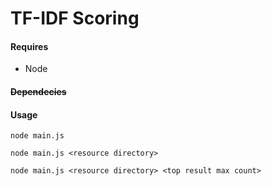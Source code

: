 # TF-IDF Scoring

#### Requires

- Node

#### ~~Dependecies~~

#### Usage

`node main.js` 

`node main.js <resource directory>` 

`node main.js <resource directory> <top result max count>`
